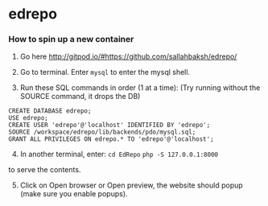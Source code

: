 # edrepo
### How to spin up a new container

1. Go here http://gitpod.io/#https://github.com/sallahbaksh/edrepo/
2. Go to terminal. Enter
```mysql``` to enter the mysql shell.

3. Run these SQL commands in order (1 at a time): (Try running without the SOURCE command, it drops the DB)
```
CREATE DATABASE edrepo;
USE edrepo;
CREATE USER 'edrepo'@'localhost' IDENTIFIED BY 'edrepo';
SOURCE /workspace/edrepo/lib/backends/pdo/mysql.sql;
GRANT ALL PRIVILEGES ON edrepo.* TO 'edrepo'@'localhost';
```

4. In another terminal, enter:
```cd EdRepo```
```php -S 127.0.0.1:8000```

to serve the contents.

5. Click on Open browser or Open preview, the website should popup (make sure you enable popups).
